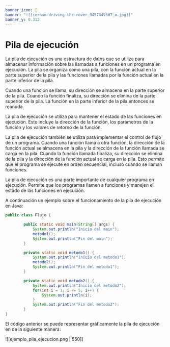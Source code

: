 ```yaml
---
banner_icon: 🥇
banner: "![[cernan-driving-the-rover_9457449367_o.jpg]]"
banner_y: 0.312
---
```


# Pila de ejecución

La pila de ejecución es una estructura de datos que se utiliza para almacenar información sobre las llamadas a funciones en un programa en ejecución. La pila se organiza como una pila, con la función actual en la parte superior de la pila y las funciones llamadas por la función actual en la parte inferior de la pila.

Cuando una función se llama, su dirección se almacena en la parte superior de la pila. Cuando la función finaliza, su dirección se elimina de la parte superior de la pila. La función en la parte inferior de la pila entonces se reanuda.

La pila de ejecución se utiliza para mantener el estado de las funciones en ejecución. Esto incluye la dirección de la función, los parámetros de la función y los valores de retorno de la función.

La pila de ejecución también se utiliza para implementar el control de flujo de un programa. Cuando una función llama a otra función, la dirección de la función actual se almacena en la pila y la dirección de la función llamada se carga en la pila. Cuando la función llamada finaliza, su dirección se elimina de la pila y la dirección de la función actual se carga en la pila. Esto permite que el programa se ejecute en orden secuencial, incluso cuando se llaman funciones.

La pila de ejecución es una parte importante de cualquier programa en ejecución. Permite que los programas llamen a funciones y manejen el estado de las funciones en ejecución.

A continuación un ejemplo sobre el funcionamiento de la pila de ejecución en Java: 
```java
public class Flujo {

        public static void main(String[] args) {
            System.out.println("Inicio del main");
            metodo1();
            System.out.println("Fin del main");
        }

        private static void metodo1() {
            System.out.println("Inicio del metodo1");
            metodo2();
            System.out.println("Fin del metodo1");
        }

        private static void metodo2() {
            System.out.println("Inicio del metodo2");
            for(int i = 1; i <= 5; i++) {
                System.out.println(i);
            }
            System.out.println("Fin del metodo2");
        }
}
```

El código anterior se puede representar gráficamente la pila de ejecución en de la siguiente manera: 

![[ejemplo_pila_ejecucion.png | 550]]